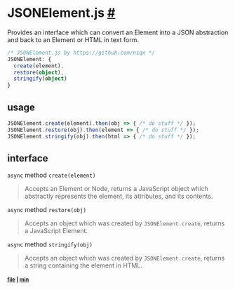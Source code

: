 # JSONElement.js [#](#)
Provides an interface which can convert an Element into a JSON abstraction and back to an Element or HTML in text form.

```typescript
/* JSONElement.js by https://github.com/nsqx */
JSONElement: {
  create(element),
  restore(object),
  stringify(object)
}
```

## usage
```javascript
JSONElement.create(element).then(obj => { /* do stuff */ });
JSONElement.restore(obj).then(element => { /* do stuff */ });
JSONElement.stringify(obj).then(html => { /* do stuff */ });
```

## interface

`async` method `create(element)`
> Accepts an Element or Node, returns a JavaScript object which abstractly represents the element, its attributes, and its contents.

`async` method `restore(obj)`
> Accepts an object which was created by `JSONElement.create`, returns a JavaScript Element.

`async` method `stringify(obj)`
> Accepts an object which was created by `JSONElement.create`, returns a string containing the element in HTML.

<sub>
  
  #### [file](JSONElement.js) | [min](JSONElement.min.js)

</sub>
